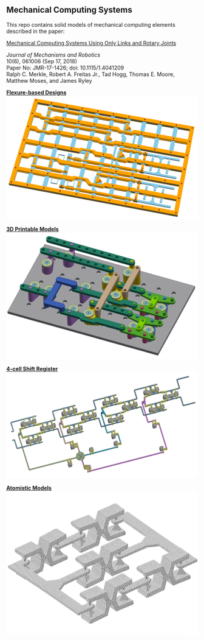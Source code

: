 ## Mechanical Computing Systems

This repo contains solid models of mechanical computing elements described in the paper:

[Mechanical Computing Systems Using Only Links and Rotary Joints](http://mechanismsrobotics.asmedigitalcollection.asme.org/article.aspx?articleid=2697887)    

*Journal of Mechanisms and Robotics* <br>
10(6), 061006 (Sep 17, 2018) <br>
Paper No: JMR-17-1426; doi: 10.1115/1.4041209 <br>
Ralph C. Merkle, Robert A. Freitas Jr., Tad Hogg, Thomas E. Moore, Matthew Moses, and James Ryley <br>



[**Flexure-based Designs**](/flexures)
![alt text](flexures/SB_flexure_All_Layers_Plus_Rivets.png)


[**3D Printable Models**](/CAD_models)
![alt text](CAD_models/link-logic-test-assembly.PNG)


[**4-cell Shift Register**](/shift_register)
![alt text](shift_register/4phase_4cell_shift_register.PNG)


[**Atomistic Models**](/atomistic_models)
![alt text](atomistic_models/atomistic_lock.jpg)
